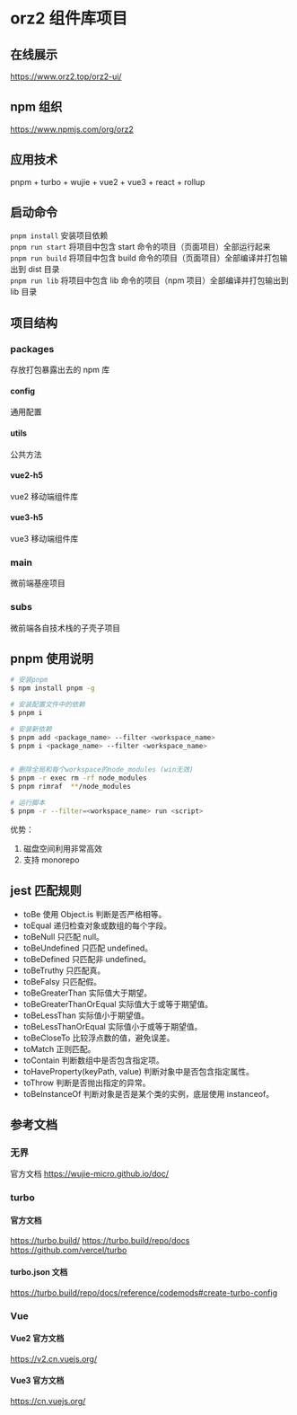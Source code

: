 # orz2 组件库项目

## 在线展示

https://www.orz2.top/orz2-ui/

## npm 组织

https://www.npmjs.com/org/orz2

## 应用技术

pnpm + turbo + wujie + vue2 + vue3 + react + rollup

## 启动命令

`pnpm install` 安装项目依赖  
`pnpm run start` 将项目中包含 start 命令的项目（页面项目）全部运行起来  
`pnpm run build` 将项目中包含 build 命令的项目（页面项目）全部编译并打包输出到 dist 目录  
`pnpm run lib` 将项目中包含 lib 命令的项目（npm 项目）全部编译并打包输出到 lib 目录

## 项目结构

### packages

存放打包暴露出去的 npm 库

#### config

通用配置

#### utils

公共方法

#### vue2-h5

vue2 移动端组件库

#### vue3-h5

vue3 移动端组件库

### main

微前端基座项目

### subs

微前端各自技术栈的子壳子项目

## pnpm 使用说明

```bash
# 安装pnpm
$ npm install pnpm -g

# 安装配置文件中的依赖
$ pnpm i

# 安装新依赖
$ pnpm add <package_name> --filter <workspace_name>
$ pnpm i <package_name> --filter <workspace_name>


# 删除全局和每个workspace的node_modules (win无效)
$ pnpm -r exec rm -rf node_modules
$ pnpm rimraf  **/node_modules

# 运行脚本
$ pnpm -r --filter=<workspace_name> run <script>
```

优势：

1. 磁盘空间利用非常高效
2. 支持 monorepo

## jest 匹配规则

- toBe 使用 Object.is 判断是否严格相等。
- toEqual 递归检查对象或数组的每个字段。
- toBeNull 只匹配 null。
- toBeUndefined 只匹配 undefined。
- toBeDefined 只匹配非 undefined。
- toBeTruthy 只匹配真。
- toBeFalsy 只匹配假。
- toBeGreaterThan 实际值大于期望。
- toBeGreaterThanOrEqual 实际值大于或等于期望值。
- toBeLessThan 实际值小于期望值。
- toBeLessThanOrEqual 实际值小于或等于期望值。
- toBeCloseTo 比较浮点数的值，避免误差。
- toMatch 正则匹配。
- toContain 判断数组中是否包含指定项。
- toHaveProperty(keyPath, value) 判断对象中是否包含指定属性。
- toThrow 判断是否抛出指定的异常。
- toBeInstanceOf 判断对象是否是某个类的实例，底层使用 instanceof。

## 参考文档

### 无界

官方文档
https://wujie-micro.github.io/doc/

### turbo

#### 官方文档

https://turbo.build/
https://turbo.build/repo/docs
https://github.com/vercel/turbo

#### turbo.json 文档

https://turbo.build/repo/docs/reference/codemods#create-turbo-config

### Vue

#### Vue2 官方文档

https://v2.cn.vuejs.org/

#### Vue3 官方文档

https://cn.vuejs.org/
